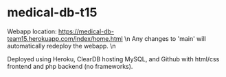 # medical-db-t15

Webapp location: https://medical-db-team15.herokuapp.com/index/home.html \n
Any changes to 'main' will automatically redeploy the webapp. \n

Deployed using Heroku, ClearDB hosting MySQL, and Github with html/css frontend and php backend (no frameworks).
